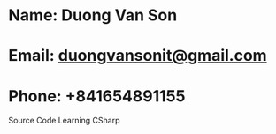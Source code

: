 # Name: Duong Van Son
# Email: duongvansonit@gmail.com
# Phone: +841654891155
Source Code Learning CSharp